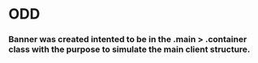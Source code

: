 # ODD
### Banner was created intented to be in the .main > .container class with the purpose to simulate the main client structure.
